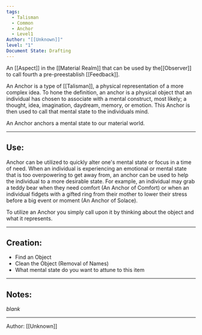 ```yaml
---
tags:
  - Talisman
  - Common
  - Anchor
  - Level1
Author: "[[Unknown]]"
level: "1"
Document State: Drafting
---
```

An [[Aspect]] in the [[Material Realm]] that can be used by the[[Observer]] to call fourth a pre-preestablish [[Feedback]].

An Anchor is a type of [[Talisman]], a physical representation of a more complex idea. To hone the definition, an anchor is a physical object that an individual has chosen to associate with a mental construct, most likely; a thought, idea, imagination, daydream, memory, or emotion. This Anchor is then used to call that mental state to the individuals mind.

An Anchor anchors a mental state to our material world.
- - -
## Use:
Anchor can be utilized to quickly alter one's mental state or focus in a time of need. When an individual is experiencing an emotional or mental state that is too overpowering to get away from, an anchor can be used to help the individual to a more desirable state. For example, an individual may grab a teddy bear when they need comfort (An Anchor of Comfort) or when an individual fidgets with a gifted ring from their mother to lower their stress before a big event or moment (An Anchor of Solace).

To utilize an Anchor you simply call upon it by thinking about the object and what it represents.
- - -
## Creation:
- Find an Object
- Clean the Object (Removal of Names)
- What mental state do you want to attune to this item
- - -
## Notes:
_blank_
- - -
Author: [[Unknown]]